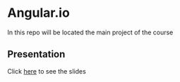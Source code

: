 # Angular.io
In this repo will be located the main project of the course

## Presentation
Click [here](https://drive.google.com/open?id=11ejuHk40oE0L8_9twKr3bZn4I49qJ0wEOEemhI946VQ) to see the slides
